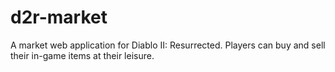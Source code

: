 # d2r-market
A market web application for Diablo II: Resurrected. Players can buy and sell their in-game items at their leisure.
